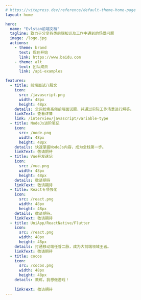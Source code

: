 ```yaml
---
# https://vitepress.dev/reference/default-theme-home-page
layout: home

hero:
  name: "Evlstan前端文档"
  tagline: 致力于分享各类前端知识及工作中遇到的场景问题
  image: /logo.jpg
  actions:
    - theme: brand
      text: 现在开始
      link: https://www.baidu.com
    - theme: alt
      text: 团队成员
      link: /api-examples

features:
  - title: 前端面试八股文
    icon:
      src: /javascript.png
      width: 48px
      height: 48px
    details: 全网检索高频前端面试题，并通过实际工作场景进行解答。
    linkText: 查看详情
    link: /interview/javascript/variable-type
  - title: NodeJs进阶笔记
    icon:
      src: /node.png
      width: 48px
      height: 48px
    details: 快速掌握NodeJs内容，成为全栈第一步。
    linkText: 敬请期待
  - title: Vue开发速记
    icon:
      src: /vue.png
      width: 48px
      height: 48px
    details: 敬请期待
    linkText: 敬请期待
  - title: React专项强化
    icon:
      src: /react.png
      width: 48px
      height: 48px
    details: 敬请期待。
    linkText: 敬请期待
  - title: UniApp/ReactNative/Flutter
    icon:
      src: /react.png
      width: 48px
      height: 48px
    details: 打通移动端任督二脉，成为大前端领域王者。
    linkText: 敬请期待
  - title: cocos
    icon:
      src: /cocos.png
      width: 48px
      height: 48px
    details: 教练，我想做游戏！
   
    linkText: 敬请期待
---
```


